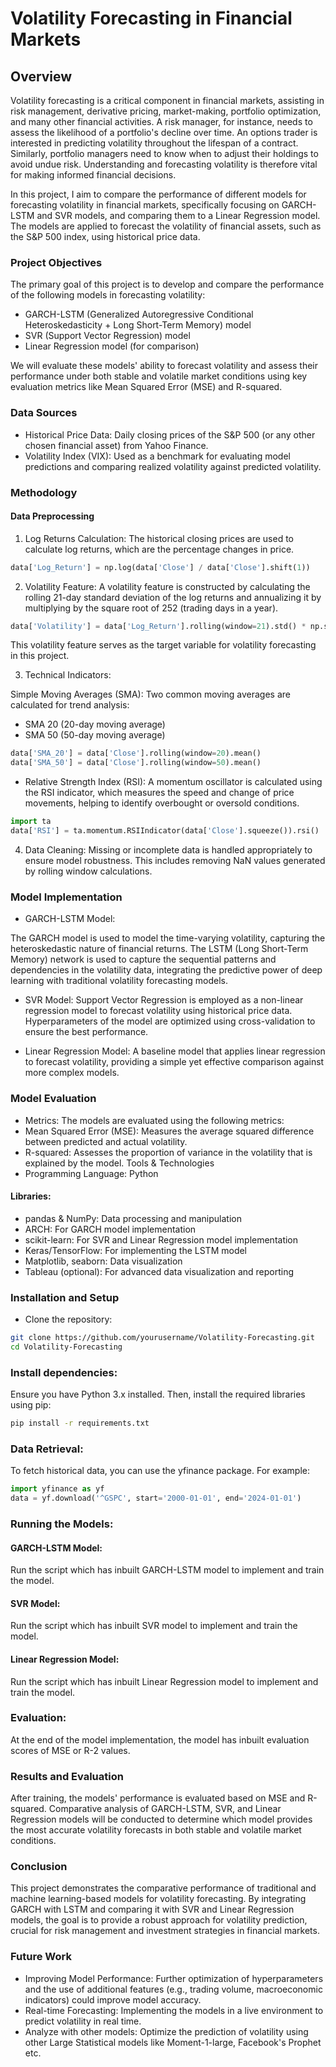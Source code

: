 # Volatility Forecasting in Financial Markets
## Overview

Volatility forecasting is a critical component in financial markets, assisting in risk management, derivative pricing, market-making, portfolio optimization, and many other financial activities. A risk manager, for instance, needs to assess the likelihood of a portfolio's decline over time. An options trader is interested in predicting volatility throughout the lifespan of a contract. Similarly, portfolio managers need to know when to adjust their holdings to avoid undue risk. Understanding and forecasting volatility is therefore vital for making informed financial decisions.

In this project, I aim to compare the performance of different models for forecasting volatility in financial markets, specifically focusing on GARCH-LSTM and SVR models, and comparing them to a Linear Regression model. The models are applied to forecast the volatility of financial assets, such as the S&P 500 index, using historical price data.

### Project Objectives
The primary goal of this project is to develop and compare the performance of the following models in forecasting volatility:

- GARCH-LSTM (Generalized Autoregressive Conditional Heteroskedasticity + Long Short-Term Memory) model
- SVR (Support Vector Regression) model
- Linear Regression model (for comparison)

We will evaluate these models' ability to forecast volatility and assess their performance under both stable and volatile market conditions using key evaluation metrics like Mean Squared Error (MSE) and R-squared.

### Data Sources
- Historical Price Data: Daily closing prices of the S&P 500 (or any other chosen financial asset) from Yahoo Finance.
- Volatility Index (VIX): Used as a benchmark for evaluating model predictions and comparing realized volatility against predicted volatility.

### Methodology
#### Data Preprocessing

1. Log Returns Calculation: The historical closing prices are used to calculate log returns, which are the percentage changes in price.

```python
data['Log_Return'] = np.log(data['Close'] / data['Close'].shift(1))
```

2. Volatility Feature: A volatility feature is constructed by calculating the rolling 21-day standard deviation of the log returns and annualizing it by multiplying by the square root of 252 (trading days in a year).

```python
data['Volatility'] = data['Log_Return'].rolling(window=21).std() * np.sqrt(252)
```

This volatility feature serves as the target variable for volatility forecasting in this project.

3. Technical Indicators:

Simple Moving Averages (SMA): Two common moving averages are calculated for trend analysis:

- SMA 20 (20-day moving average)
- SMA 50 (50-day moving average)
```python
data['SMA_20'] = data['Close'].rolling(window=20).mean()
data['SMA_50'] = data['Close'].rolling(window=50).mean()
```

- Relative Strength Index (RSI): A momentum oscillator is calculated using the RSI indicator, which measures the speed and change of price movements, helping to identify overbought or oversold conditions.
```python
import ta
data['RSI'] = ta.momentum.RSIIndicator(data['Close'].squeeze()).rsi()
```

4. Data Cleaning: Missing or incomplete data is handled appropriately to ensure model robustness. This includes removing NaN values generated by rolling window calculations.


### Model Implementation
- GARCH-LSTM Model:

The GARCH model is used to model the time-varying volatility, capturing the heteroskedastic nature of financial returns.
The LSTM (Long Short-Term Memory) network is used to capture the sequential patterns and dependencies in the volatility data, integrating the predictive power of deep learning with traditional volatility forecasting models.

- SVR Model:
Support Vector Regression is employed as a non-linear regression model to forecast volatility using historical price data.
Hyperparameters of the model are optimized using cross-validation to ensure the best performance.

- Linear Regression Model:
A baseline model that applies linear regression to forecast volatility, providing a simple yet effective comparison against more complex models.

### Model Evaluation
- Metrics: The models are evaluated using the following metrics:
- Mean Squared Error (MSE): Measures the average squared difference between predicted and actual volatility.
- R-squared: Assesses the proportion of variance in the volatility that is explained by the model.
Tools & Technologies
- Programming Language: Python

#### Libraries:
- pandas & NumPy: Data processing and manipulation
- ARCH: For GARCH model implementation
- scikit-learn: For SVR and Linear Regression model implementation
- Keras/TensorFlow: For implementing the LSTM model
- Matplotlib, seaborn: Data visualization
- Tableau (optional): For advanced data visualization and reporting

### Installation and Setup
- Clone the repository:

```bash
git clone https://github.com/yourusername/Volatility-Forecasting.git
cd Volatility-Forecasting
```

### Install dependencies:
Ensure you have Python 3.x installed. Then, install the required libraries using pip:

``` bash
pip install -r requirements.txt
```

### Data Retrieval:
To fetch historical data, you can use the yfinance package. For example:
``` python
import yfinance as yf
data = yf.download('^GSPC', start='2000-01-01', end='2024-01-01')
``` 

### Running the Models:

#### GARCH-LSTM Model:
Run the script which has inbuilt GARCH-LSTM model to implement and train the model.

#### SVR Model:
Run the script which has inbuilt SVR model to implement and train the model.

#### Linear Regression Model:
Run the script which has inbuilt Linear Regression model to implement and train the model.

### Evaluation:
At the end of the model implementation, the model has inbuilt evaluation scores of MSE or R-2 values. 

### Results and Evaluation
After training, the models' performance is evaluated based on MSE and R-squared. Comparative analysis of GARCH-LSTM, SVR, and Linear Regression models will be conducted to determine which model provides the most accurate volatility forecasts in both stable and volatile market conditions.

### Conclusion
This project demonstrates the comparative performance of traditional and machine learning-based models for volatility forecasting. By integrating GARCH with LSTM and comparing it with SVR and Linear Regression models, the goal is to provide a robust approach for volatility prediction, crucial for risk management and investment strategies in financial markets.

### Future Work
- Improving Model Performance: Further optimization of hyperparameters and the use of additional features (e.g., trading volume, macroeconomic indicators) could improve model accuracy.
- Real-time Forecasting: Implementing the models in a live environment to predict volatility in real time.
- Analyze with other models: Optimize the prediction of volatility using other Large Statistical models like Moment-1-large, Facebook's Prophet etc. 
